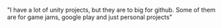 "I have a lot of unity projects, but they are to big for github. Some of them are for game jams, google play and just personal projects" 

